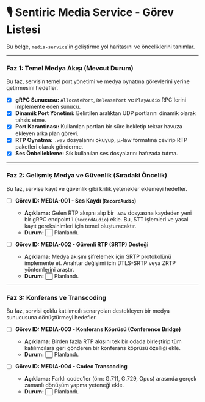 # 🎙️ Sentiric Media Service - Görev Listesi

Bu belge, `media-service`'in geliştirme yol haritasını ve önceliklerini tanımlar.

---

### Faz 1: Temel Medya Akışı (Mevcut Durum)

Bu faz, servisin temel port yönetimi ve medya oynatma görevlerini yerine getirmesini hedefler.

-   [x] **gRPC Sunucusu:** `AllocatePort`, `ReleasePort` ve `PlayAudio` RPC'lerini implemente eden sunucu.
-   [x] **Dinamik Port Yönetimi:** Belirtilen aralıktan UDP portlarını dinamik olarak tahsis etme.
-   [x] **Port Karantinası:** Kullanılan portları bir süre bekletip tekrar havuza ekleyen arka plan görevi.
-   [x] **RTP Oynatma:** `.wav` dosyalarını okuyup, μ-law formatına çevirip RTP paketleri olarak gönderme.
-   [x] **Ses Önbellekleme:** Sık kullanılan ses dosyalarını hafızada tutma.

---

### Faz 2: Gelişmiş Medya ve Güvenlik (Sıradaki Öncelik)

Bu faz, servise kayıt ve güvenlik gibi kritik yetenekler eklemeyi hedefler.

-   [ ] **Görev ID: MEDIA-001 - Ses Kaydı (`RecordAudio`)**
    -   **Açıklama:** Gelen RTP akışını alıp bir `.wav` dosyasına kaydeden yeni bir gRPC endpoint'i (`RecordAudio`) ekle. Bu, STT işlemleri ve yasal kayıt gereksinimleri için temel oluşturacaktır.
    -   **Durum:** ⬜ Planlandı.

-   [ ] **Görev ID: MEDIA-002 - Güvenli RTP (SRTP) Desteği**
    -   **Açıklama:** Medya akışını şifrelemek için SRTP protokolünü implemente et. Anahtar değişimi için DTLS-SRTP veya ZRTP yöntemlerini araştır.
    -   **Durum:** ⬜ Planlandı.

---

### Faz 3: Konferans ve Transcoding

Bu faz, servisi çoklu katılımcılı senaryoları destekleyen bir medya sunucusuna dönüştürmeyi hedefler.

-   [ ] **Görev ID: MEDIA-003 - Konferans Köprüsü (Conference Bridge)**
    -   **Açıklama:** Birden fazla RTP akışını tek bir odada birleştirip tüm katılımcılara geri gönderen bir konferans köprüsü özelliği ekle.
    *   **Durum:** ⬜ Planlandı.

-   [ ] **Görev ID: MEDIA-004 - Codec Transcoding**
    -   **Açıklama:** Farklı codec'ler (örn: G.711, G.729, Opus) arasında gerçek zamanlı dönüşüm yapma yeteneği ekle.
    *   **Durum:** ⬜ Planlandı.